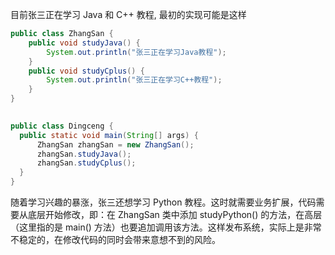 目前张三正在学习 Java 和 C++ 教程, 最初的实现可能是这样
```java
public class ZhangSan {
    public void studyJava() {
        System.out.println("张三正在学习Java教程");
    }
    public void studyCplus() {
        System.out.println("张三正在学习C++教程");
    }
}
  
```
```java
public class Dingceng {
  public static void main(String[] args) {
      ZhangSan zhangSan = new ZhangSan();
      zhangSan.studyJava();
      zhangSan.studyCplus();
  }
}

```
随着学习兴趣的暴涨，张三还想学习 Python 教程。这时就需要业务扩展，代码需要从底层开始修改，即：在 ZhangSan 类中添加 studyPython() 的方法，在高层（这里指的是 main() 方法）也要追加调用该方法。这样发布系统，实际上是非常不稳定的，在修改代码的同时会带来意想不到的风险。

